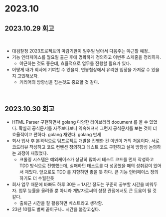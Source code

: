 # 2023.10

## 2023.10.29 회고

<br>

- 대검찰청 2023프로젝트의 마감기한이 일주일 남아서 다음주는 야근할 예정..
- 기능 인터페이스를 월요일 출근 후에 명확하게 정의하고 이번주 스케줄을 정리하자.
    - 야근하는 것도 좋은데, 효율적으로 업무를 진행할 필요가 있다.
- 어떻게 내가 회사에 기여할 수 있을지, 연봉협상에서 유리한 입장을 가져갈 수 있을지 고민해보자.
    - 커리어의 방향성을 잡는것도 중요할 것 같다.

<br>

## 2023.10.30 회고

- HTML Parser 구현하면서 golang 다양한 라이브러리 document 를 볼 수 있었다. 확실히 공식문서를 자주보다보니 익숙해져서 그런지 공식문서를 보는 것이 더 효율적이고 편하다. golang 재밌다. golang 만세
- 회사 입사 후 본격적으로 팀프로젝트 개발을 진행한 건 이번이 거의 처음이다. 서로 코드리뷰 작성하고 코드 컨벤션 정의하고 테스트 코드 구현하고 설계 방향성 논의하는 과정이 재밌었다.
    - 크롤링 시스템은 예외케이스가 상당히 많아서 테스트 코드를 먼저 작성하고 TDD 방식으로 진행했는데, 실패하던 테스트를 다 성공했을 때의 성취감이 있어서 재밌다. 앞으로도 TDD 를 지향하면 좋을 듯 하다. 큰 기능 인터페이스 정의하기도 더 수월한듯
- 회사 업무 때문에 바빠도 하루 30분 ~ 1시간 정도는 꾸준히 공부할 시간을 비워두자. 업무 능률을 올려줄 뿐 아니라 개발자로써의 성장 관점에서도 큰 도움이 될 것 같다.
    - 출퇴근 시간을 잘 활용하면 베스트라고 생각함.
- 23년 10월도 벌써 끝이구나.. 시간을 붙잡고싶다.